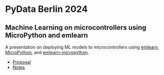 
# PyData Berlin 2024

## Machine Learning on microcontrollers using MicroPython and emlearn

A presentation on deploying ML models to microcontrollers using
[emlearn](https://github.com/emlearn/emlearn),
[MicroPython](https://micropython.org),
and [emlearn-micropython](https://github.com/emlearn/emlearn-micropython).

- [Proposal](./proposal.md)
- [Notes](./notes.md)
